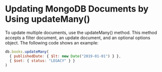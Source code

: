 # Updating MongoDB Documents by Using updateMany()
To update multiple documents, use the updateMany() method. This method accepts a filter document, an update document, and an optional options object. The following code shows an example:
```JavaScript
db.books.updateMany(
  { publishedDate: { $lt: new Date("2019-01-01") } },
  { $set: { status: "LEGACY" } }
)
```
